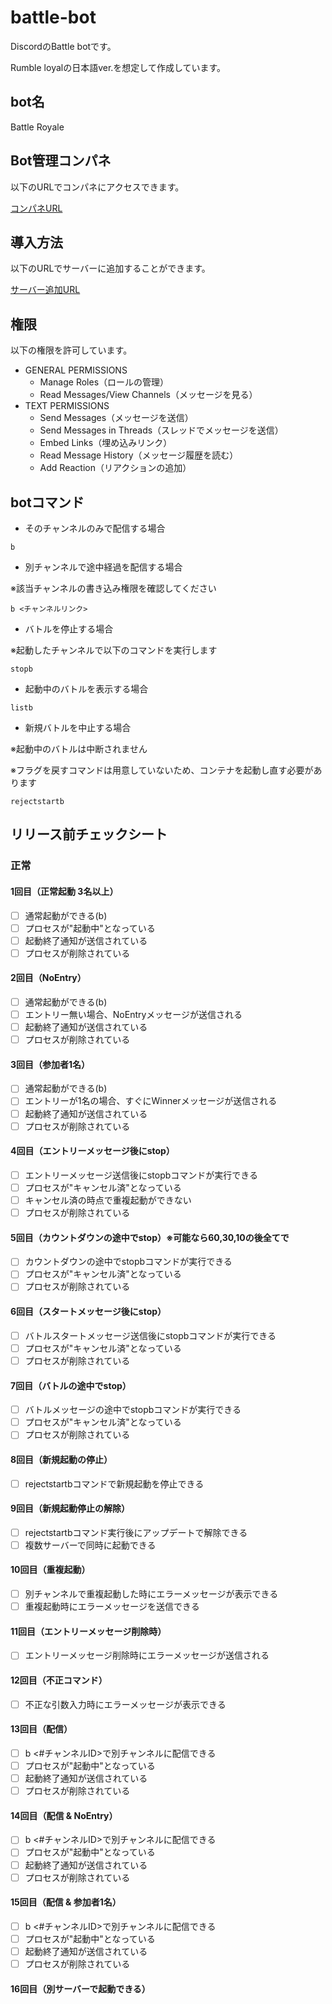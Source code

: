 # battle-bot

DiscordのBattle botです。

Rumble loyalの日本語ver.を想定して作成しています。

## bot名

Battle Royale

## Bot管理コンパネ

以下のURLでコンパネにアクセスできます。

[コンパネURL](https://discord.com/developers/applications/975019338534899733/information)

## 導入方法

以下のURLでサーバーに追加することができます。

[サーバー追加URL](https://discord.com/api/oauth2/authorize?client_id=975019338534899733&permissions=275146427456&scope=bot)

## 権限

以下の権限を許可しています。

- GENERAL PERMISSIONS
    - Manage Roles（ロールの管理）
    - Read Messages/View Channels（メッセージを見る）
- TEXT PERMISSIONS
    - Send Messages（メッセージを送信）
    - Send Messages in Threads（スレッドでメッセージを送信）
    - Embed Links（埋め込みリンク）
    - Read Message History（メッセージ履歴を読む）
    - Add Reaction（リアクションの追加）

## botコマンド

- そのチャンネルのみで配信する場合

```
b
```

- 別チャンネルで途中経過を配信する場合

※該当チャンネルの書き込み権限を確認してください

```
b <チャンネルリンク>
```

- バトルを停止する場合

※起動したチャンネルで以下のコマンドを実行します

```
stopb
```

- 起動中のバトルを表示する場合

```
listb
```

- 新規バトルを中止する場合

※起動中のバトルは中断されません

※フラグを戻すコマンドは用意していないため、コンテナを起動し直す必要があります

```
rejectstartb
```

## リリース前チェックシート

### 正常

#### 1回目（正常起動 3名以上）

- [ ] 通常起動ができる(b)
- [ ] プロセスが"起動中"となっている
- [ ] 起動終了通知が送信されている
- [ ] プロセスが削除されている

#### 2回目（NoEntry）

- [ ] 通常起動ができる(b)
- [ ] エントリー無い場合、NoEntryメッセージが送信される
- [ ] 起動終了通知が送信されている
- [ ] プロセスが削除されている

#### 3回目（参加者1名）

- [ ] 通常起動ができる(b)
- [ ] エントリーが1名の場合、すぐにWinnerメッセージが送信される
- [ ] 起動終了通知が送信されている
- [ ] プロセスが削除されている

#### 4回目（エントリーメッセージ後にstop）

- [ ] エントリーメッセージ送信後にstopbコマンドが実行できる
- [ ] プロセスが"キャンセル済"となっている
- [ ] キャンセル済の時点で重複起動ができない
- [ ] プロセスが削除されている

#### 5回目（カウントダウンの途中でstop）※可能なら60,30,10の後全てで

- [ ] カウントダウンの途中でstopbコマンドが実行できる
- [ ] プロセスが"キャンセル済"となっている
- [ ] プロセスが削除されている

#### 6回目（スタートメッセージ後にstop）

- [ ] バトルスタートメッセージ送信後にstopbコマンドが実行できる
- [ ] プロセスが"キャンセル済"となっている
- [ ] プロセスが削除されている

#### 7回目（バトルの途中でstop）

- [ ] バトルメッセージの途中でstopbコマンドが実行できる
- [ ] プロセスが"キャンセル済"となっている
- [ ] プロセスが削除されている

#### 8回目（新規起動の停止）

- [ ] rejectstartbコマンドで新規起動を停止できる

#### 9回目（新規起動停止の解除）

- [ ] rejectstartbコマンド実行後にアップデートで解除できる
- [ ] 複数サーバーで同時に起動できる

#### 10回目（重複起動）

- [ ] 別チャンネルで重複起動した時にエラーメッセージが表示できる
- [ ] 重複起動時にエラーメッセージを送信できる

#### 11回目（エントリーメッセージ削除時）

- [ ] エントリーメッセージ削除時にエラーメッセージが送信される

#### 12回目（不正コマンド）

- [ ] 不正な引数入力時にエラーメッセージが表示できる

#### 13回目（配信）

- [ ] b <#チャンネルID>で別チャンネルに配信できる
- [ ] プロセスが"起動中"となっている
- [ ] 起動終了通知が送信されている
- [ ] プロセスが削除されている

#### 14回目（配信 & NoEntry）

- [ ] b <#チャンネルID>で別チャンネルに配信できる
- [ ] プロセスが"起動中"となっている
- [ ] 起動終了通知が送信されている
- [ ] プロセスが削除されている

#### 15回目（配信 & 参加者1名）

- [ ] b <#チャンネルID>で別チャンネルに配信できる
- [ ] プロセスが"起動中"となっている
- [ ] 起動終了通知が送信されている
- [ ] プロセスが削除されている

#### 16回目（別サーバーで起動できる）